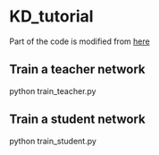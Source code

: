 # KD_tutorial
Part of the code is modified from [here](https://github.com/CSCfi/machine-learning-scripts/blob/master/notebooks/pytorch-mnist-mlp.ipynb) 

## Train a teacher network
python train_teacher.py

## Train a student network
python train_student.py
